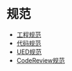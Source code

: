# 规范

* [工程规范](工程规范/index.md)
* [代码规范](代码规范/index.md)
* [UED规范](UED规范/index.md)
* [CodeReview规范](CodeReview规范/index.md)